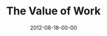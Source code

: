 ---
layout: message
category: message
series: "How to Love Your Job"
title: "The Value of Work"
date: 2012-08-18-00-00
message_id: 742
audio: "http://s3.amazonaws.com/crossroads-media/messages/audio/htlyj_01.mp3"
audio-duration: "44:53"
program: "http://s3.amazonaws.com/crossroads-media/documents/08_18-19_12Program.pdf"
description: "Brian Tome talks about the value of work."
video: "http://s3.amazonaws.com/crossroads-media/messages/video/htlyj_01.mp4"
video-duration: "44:59"
video-image: "http://s3.amazonaws.com/crossroads-media/images/htlyj_01_Still.jpg"
tag: 
 - brian-tome
 - work
 - workplace
 - working
 - job
 - how-to-love-your-job
 - tome
 - program
explicit: false
---